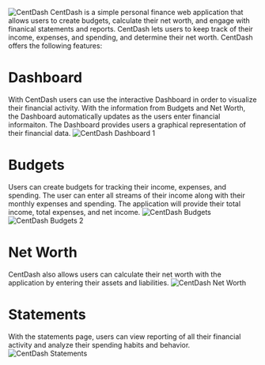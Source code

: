 ![CentDash](https://github.com/Warrenn205/CentDash/assets/122620756/305d649d-3f4f-4c37-a987-9a01fe57a312)
CentDash is a simple personal finance web application that allows users to create budgets, calculate their net worth, and engage with finanical statements and reports. CentDash lets users to keep track of their income, expenses, and spending, and determine their net worth. CentDash offers the following features:

# Dashboard
With CentDash users can use the interactive Dashboard in order to visualize their financial activity. With the information from Budgets and Net Worth, the Dashboard automatically updates as the users enter financial informaiton. The Dashboard provides users a graphical representation of their financial data.
![CentDash Dashboard 1](https://github.com/Warrenn205/CentDash/assets/122620756/6ffc1b44-ca37-4b2e-a01e-9a771b6b903f)


# Budgets
Users can create budgets for tracking their income, expenses, and spending. The user can enter all streams of their income along with their monthly expenses and spending. The application will provide their total income, total expenses, and net income.
![CentDash Budgets](https://github.com/Warrenn205/CentDash/assets/122620756/cdf47b0a-dafd-423b-aa0b-9d63cf9a8c03)
![CentDash Budgets 2](https://github.com/Warrenn205/CentDash/assets/122620756/316fe535-d423-427c-99b5-4e2d47db4cfe)

# Net Worth
CentDash also allows users can calculate their net worth with the application by entering their assets and liabilities.
![CentDash Net Worth](https://github.com/Warrenn205/CentDash/assets/122620756/866e9cfe-7741-4c7a-b831-f1e4167bd714)

# Statements
With the statements page, users can view reporting of all their financial activity and analyze their spending habits and behavior.
![CentDash Statements](https://github.com/Warrenn205/CentDash/assets/122620756/403d96a9-67a8-4545-82ff-3cf055dcbd40)

